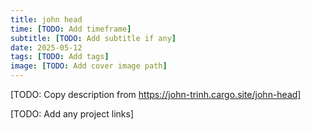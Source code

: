 ```yaml
---
title: john head
time: [TODO: Add timeframe]
subtitle: [TODO: Add subtitle if any]
date: 2025-05-12
tags: [TODO: Add tags]
image: [TODO: Add cover image path]
---
```


[TODO: Copy description from https://john-trinh.cargo.site/john-head]

[TODO: Add any project links]
